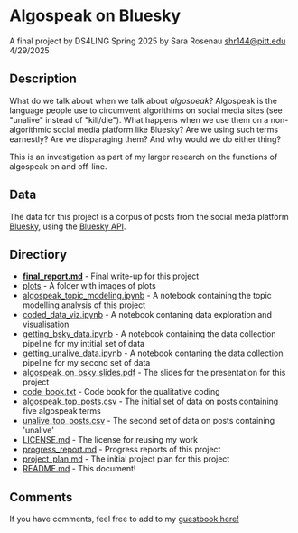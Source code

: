 # Algospeak on Bluesky
A final project by DS4LING Spring 2025 by Sara Rosenau
shr144@pitt.edu
4/29/2025

## Description
What do we talk about when we talk about *algospeak*? Algospeak is the language people use to circumvent algorithims on social media sites (see "unalive" instead of "kill/die"). What happens when we use them on a non-algorithmic social media platform like Bluesky? Are we using such terms earnestly? Are we disparaging them? And why would we do either thing?

This is an investigation as part of my larger research on the functions of algospeak on and off-line.

## Data
The data for this project is a corpus of posts from the social meda platform [Bluesky](bsky.app), using the [Bluesky API](https://docs.bsky.app/). 

## Directiory
- [**final_report.md**](https://github.com/Data-Science-for-Linguists-2025/Algospeak-on-Bluesky/blob/main/final_report.md) - Final write-up for this project
- [plots](https://github.com/Data-Science-for-Linguists-2025/Algospeak-on-Bluesky/tree/main/plots) - A folder with images of plots
- [algospeak_topic_modeling.ipynb](https://nbviewer.org/github/Data-Science-for-Linguists-2025/Algospeak-on-Bluesky/blob/main/algospeak_topic_modeling.ipynb) - A notebook containing the topic modelling analysis of this project
- [coded_data_viz.ipynb](https://nbviewer.org/github/Data-Science-for-Linguists-2025/Algospeak-on-Bluesky/blob/main/coded_data_viz.ipynb) - A notebook contaning data exploration and visualisation
- [getting_bsky_data.ipynb](https://nbviewer.org/github/Data-Science-for-Linguists-2025/Algospeak-on-Bluesky/blob/main/getting_bsky_data.ipynb) - A notebook containing the data collection pipeline for my intitial set of data
- [getting_unalive_data.ipynb](https://nbviewer.org/github/Data-Science-for-Linguists-2025/Algospeak-on-Bluesky/blob/main/getting_unalive_data.ipynb) - A notebook contaning the data collection pipeline for my second set of data
- [algospeak_on_bsky_slides.pdf](https://github.com/Data-Science-for-Linguists-2025/Algospeak-on-Bluesky/blob/main/algospeak_on_bsky_slides.pdf) - The slides for the presentation for this project
- [code_book.txt](https://github.com/Data-Science-for-Linguists-2025/Algospeak-on-Bluesky/blob/main/code_book.txt) - Code book for the qualitative coding
- [algospeak_top_posts.csv](https://github.com/Data-Science-for-Linguists-2025/Algospeak-on-Bluesky/blob/main/algospeak_top_posts.csv) - The initial set of data on posts containing five algospeak terms
- [unalive_top_posts.csv](https://github.com/Data-Science-for-Linguists-2025/Algospeak-on-Bluesky/blob/main/unalive_top_posts.csv) - The second set of data on posts containing 'unalive'
- [LICENSE.md](https://github.com/Data-Science-for-Linguists-2025/Algospeak-on-Bluesky/blob/main/LICENSE.md) - The license for reusing my work
- [progress_report.md](https://github.com/Data-Science-for-Linguists-2025/Algospeak-on-Bluesky/blob/main/progress_report.md) - Progress reports of this project
- [project_plan.md](https://github.com/Data-Science-for-Linguists-2025/Algospeak-on-Bluesky/blob/main/project_plan.md) - The initial project plan for this project
- [README.md](https://github.com/Data-Science-for-Linguists-2025/Algospeak-on-Bluesky/blob/main/README.md) - This document!


## Comments
If you have comments, feel free to add to my [guestbook here!](https://github.com/Data-Science-for-Linguists-2025/Class-Lounge/blob/main/guestbooks/sara.md)